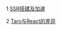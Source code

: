 1 [SSR搭建及加速](https://github.com/aiyayao/aiyayao-blog/issues/1)

2 [Taro与React的差异](https://github.com/aiyayao/aiyayao-blog/issues/2)
